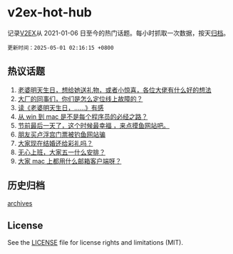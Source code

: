 # v2ex-hot-hub

 记录[V2EX](https://www.v2ex.com/)从 2021-01-06 日至今的热门话题。每小时抓取一次数据，按天[归档](archives)。

`更新时间：2025-05-01 02:16:15 +0800`

## 热议话题

1. [老婆明天生日，想给她送礼物，或者小惊喜，各位大佬有什么好的想法](https://www.v2ex.com/t/1129050)
1. [大厂的同事们，你们是怎么定位线上故障的？](https://www.v2ex.com/t/1129060)
1. [读《老婆明天生日，……》有感](https://www.v2ex.com/t/1129136)
1. [从 win 到 mac 是不是每个程序员的必经之路？](https://www.v2ex.com/t/1129027)
1. [节前最后一天了，这个时候最幸福 ，来点摸鱼网站吧。](https://www.v2ex.com/t/1129037)
1. [朋友买卢浮宫门票被钓鱼网站骗](https://www.v2ex.com/t/1129157)
1. [大家现在结婚还给彩礼吗？](https://www.v2ex.com/t/1129108)
1. [无心上班，大家五一什么安排？](https://www.v2ex.com/t/1129143)
1. [大家 mac 上都用什么邮箱客户端呀？](https://www.v2ex.com/t/1129102)

## 历史归档

[archives](archives)

## License

See the [LICENSE](LICENSE) file for license rights and limitations (MIT).
